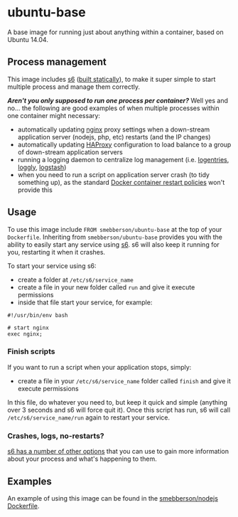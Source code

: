 ubuntu-base
===========

A base image for running just about anything within a container, based on Ubuntu 14.04.

Process management
------------------

This image includes [s6](s6) ([built statically][s6-built-statically]), to make it super simple to start multiple process and manage them correctly.

_**Aren't you only supposed to run one process per container?**_ Well yes and no... the following are good examples of when multiple processes within one container might necessary:

- automatically updating [nginx][nginx] proxy settings when a down-stream application server (nodejs, php, etc) restarts (and the IP changes)
- automatically updating [HAProxy][haproxy] configuration to load balance to a group of down-stream application servers
- running a logging daemon to centralize log management (i.e. [logentries][logentries], [loggly][loggly], [logstash][logstash])
- when you need to run a script on application server crash (to tidy something up), as the standard [Docker container restart policies][drsp] won't provide this

[s6]: http://www.skarnet.org/software/s6/
[s6-built-statically]: https://github.com/smebberson/docker-ubuntu-base/blob/master/s6/s6-build
[logentries]: https://logentries.com/
[loggly]: https://www.loggly.com/
[logstash]: http://logstash.net/
[drsp]: https://docs.docker.com/reference/commandline/cli/#restart-policies
[nginx]: http://nginx.org/
[haproxy]: http://www.haproxy.org/

Usage
-----

To use this image include `FROM smebberson/ubuntu-base` at the top of your `Dockerfile`. Inheriting from `smebberson/ubuntu-base` provides you with the ability to easily start any service using [s6][s6]. s6 will also keep it running for you, restarting it when it crashes.

To start your service using s6:

- create a folder at `/etc/s6/service_name`
- create a file in your new folder called `run` and give it execute permissions
- inside that file start your service, for example:

```
#!/usr/bin/env bash

# start nginx
exec nginx;
```

### Finish scripts

If you want to run a script when your application stops, simply:

- create a file in your `/etc/s6/service_name` folder called `finish` and give it execute permissions

In this file, do whatever you need to, but keep it quick and simple (anything over 3 seconds and s6 will force quit it). Once this script has run, s6 will call `/etc/s6/service_name/run` again to restart your service.

### Crashes, logs, no-restarts?

[s6 has a number of other options][s6-servicedir] that you can use to gain more information about your process and what's happening to them.

[s6-servicedir]: http://www.skarnet.org/software/s6/servicedir.html

Examples
--------

An example of using this image can be found in the [smebberson/nodejs][smebbersonnodejs] [Dockerfile][smebbersonnodejsdockerfile].

[smebbersonnodejs]: https://registry.hub.docker.com/u/smebberson/nodejs/
[smebbersonnodejsdockerfile]: https://github.com/smebberson/docker-ubuntu-base/blob/master/nodejs/Dockerfile
